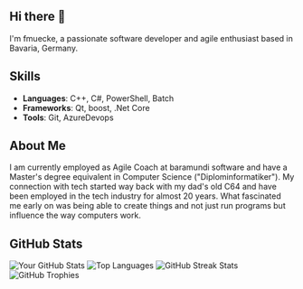 ## Hi there 👋

I'm fmuecke, a passionate software developer and agile enthusiast based in Bavaria, Germany.

## Skills

- **Languages**: C++, C#, PowerShell, Batch
- **Frameworks**: Qt, boost, .Net Core
- **Tools**: Git, AzureDevops
<!--- **Databases**: MySQL, PostgreSQL, MongoDB-->

## About Me

I am currently employed as Agile Coach at baramundi software and have a Master's degree equivalent in Computer Science ("Diplominformatiker").
My connection with tech started way back with my dad's old C64 and have been employed in the tech industry for almost 20 years.
What fascinated me early on was being able to create things and not just run programs but influence the way computers work.


## GitHub Stats

![Your GitHub Stats](https://github-readme-stats.vercel.app/api?username=fmuecke&show_icons=true)
![Top Languages](https://github-readme-stats.vercel.app/api/top-langs/?username=fmuecke&layout=compact&langs_count=8&card_width=320)
![GitHub Streak Stats](https://github-readme-streak-stats.herokuapp.com/?user=fmuecke)
![GitHub Trophies](https://github-profile-trophy.vercel.app/?username=fmuecke)

<!--

## About Me

I am a Senior Software Engineer at TechCorp. I have a Master's degree in Computer Science from Stanford University. I have been working in the tech industry for over 7 years, specializing in full-stack development and cloud computing.

## Projects

### [WeatherApp](https://github.com/johndoe/weatherapp)
A real-time weather forecasting app that provides accurate and up-to-date weather information using various APIs.

### [TaskManager](https://github.com/johndoe/taskmanager)
A task management tool that helps users organize their daily tasks efficiently.

## Open Source Contributions

I am an active contributor to several open-source projects. Here are a few I’m particularly proud of:

- [AwesomeProject](https://github.com/awesome/awesomeproject) - Added new features and fixed bugs.
- [CoolLibrary](https://github.com/cool/coollibrary) - Improved documentation and optimized performance.

## Interests

When I'm not coding, you can find me:

- Hiking and exploring the great outdoors 🌲
- Reading science fiction and fantasy novels 📚
- Experimenting with new recipes in the kitchen 🍲
- Playing guitar and writing music 🎸

## Get in Touch

Feel free to reach out to me via:

- **Email**: [john.doe@example.com](mailto:john.doe@example.com)
- **LinkedIn**: [John Doe](https://www.linkedin.com/in/johndoe)
- **Twitter**: [@johndoe](https://twitter.com/johndoe)

I'm always open to discussing new projects, collaborations, or opportunities!

## Fun Facts

- I can solve a Rubik's cube in under 2 minutes! 🧩
- I have a pet parrot named Kiwi who loves to mimic my typing sounds. 🦜
-->
